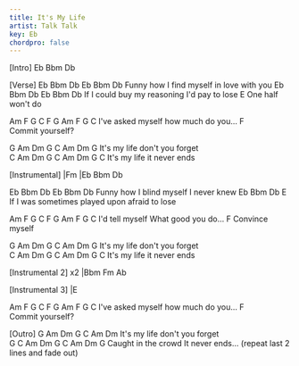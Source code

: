 ```yaml
---
title: It's My Life
artist: Talk Talk
key: Eb
chordpro: false
---
```



[Intro]
Eb Bbm Db 

[Verse]
Eb           Bbm       Db      Eb             Bbm  Db
    Funny how I find myself in love with you
Eb                Bbm     Db       Eb         Bbm  Db
   If I could buy my reasoning I'd pay to lose
    E
One half won't do

Am  F  G  C     F                     G   Am  F  G  C
       I've asked myself how much do you...
    F     
Commit yourself?

 G       Am  Dm  G      C      Am   Dm  G 
It's my life   don't you forget          
 C       Am  Dm  G  C    Am   Dm  G  C
It's my life     it never ends

[Instrumental]
|Fm 
|Eb Bbm Db 

Eb           Bbm       Db    Eb       Bbm  Db
Funny how I blind myself I never knew
Eb           Bbm       Db       E
If I was sometimes played upon afraid to lose

Am  F  G  C     F                     G   Am  F  G  C
       I'd tell myself What good you do...
     F
Convince myself

 G       Am  Dm  G      C      Am   Dm  G 
It's my life   don't you forget          
 C       Am  Dm  G  C    Am   Dm  G  C
It's my life     it never ends

[Instrumental 2] x2
|Bbm Fm  Ab

[Instrumental 3]
|E

Am  F  G  C     F                     G   Am  F  G  C
       I've asked myself how much do you...
    F     
Commit yourself?

[Outro]
 G       Am  Dm  G     C      Am   Dm 
It's my life   don't you forget          
G       C        Am  Dm  G    C    Am   Dm  G 
Caught in the crowd    It never ends… (repeat last 2 lines and fade out)

